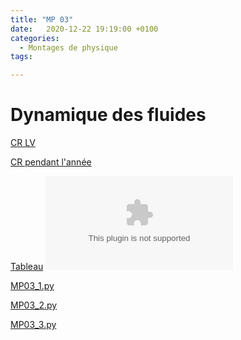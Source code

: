 ```yaml
---
title: "MP 03"
date:   2020-12-22 19:19:00 +0100
categories:
  - Montages de physique
tags:

---
```

# Dynamique des fluides

[CR LV](/assets/pdf/MP03.pdf)
<object class="pdf fitvidsignore" data="/assets/pdf/MP03.pdf" type="application/pdf"></object>

[CR pendant l'année](/assets/pdf/MP01_CR.pdf)
<object class="pdf fitvidsignore" data="/assets/pdf/MP03_CR.pdf" type="application/pdf"></object>

[Tableau](/assets/jpeg/MP03_tableau.jpg)
<object class="pdf fitvidsignore" data="/assets/jpeg/MP03_tableau.jpg" type="application/jpg"></object>

<a href="/assets/python/MP03_1.py" download>MP03_1.py</a> 

<a href="/assets/python/MP03_1.py" download>MP03_2.py</a>

<a href="/assets/python/MP03_1.py" download>MP03_3.py</a>

